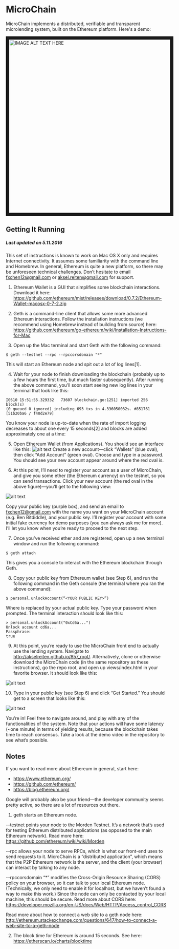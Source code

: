 # MicroChain
MicroChain implements a distributed, verifiable and transparent microlending system, built on the Ethereum platform. 
Here's a demo:

<a href="http://www.youtube.com/watch?feature=player_embedded&v=RdN6czfj-Go
" target="_blank"><img src="https://i.ytimg.com/vi/RdN6czfj-Go/1.jpg?time=1463018918524" 
alt="IMAGE ALT TEXT HERE" width="720" height="540" border="10" /></a>

## Getting It Running
##### Last updated on 5.11.2016
This set of instructions is known to work on Mac OS X only and requires Internet connectivity. It assumes some familiarity with the command line and Homebrew. In general, Ethereum is quite a new platform, so there may be unforeseen technical challenges. Don’t hesitate to email fxchen12@gmail.com or aksel.reiten@gmail.com for support.

1. Ethereum Wallet is a GUI that simplifies some blockchain interactions. Download it here: https://github.com/ethereum/mist/releases/download/0.7.2/Ethereum-Wallet-macosx-0-7-2.zip

2. Geth is a command-line client that allows some more advanced Ethereum interactions. Follow the installation instructions (we recommend using Homebrew instead of building from source) here:
https://github.com/ethereum/go-ethereum/wiki/Installation-Instructions-for-Mac

3. Open up the Mac terminal and start Geth with the following command: 
 ```   
 $ geth --testnet --rpc --rpccorsdomain "*" 
 ```
 This will start an Ethereum node and spit out a lot of log lines[1].

4. Wait for your node to finish downloading the blockchain (probably up to a few hours the first time, but much faster subsequently). After running the above command, you’ll soon start seeing new log lines in your terminal that look like this:

 ```
 I0510 15:51:55.329332   73607 blockchain.go:1251] imported 256 block(s) 
 (0 queued 0 ignored) including 693 txs in 4.336050032s. #851761 [51b20ba6 / f40d2e79]
 ```

 You know your node is up-to-date when the rate of import logging decreases to about one every 15 seconds[2] and blocks are added approximately one at a time:

5.	Open Ethereum Wallet (from Applications). You should see an interface like this:
![alt text](https://github.com/akselreiten/857_root/blob/master/img/rm1.png "Account Overview")
 Create a new account—click “Wallets” (blue oval), then click “Add Account” (green oval). Choose and type in a password. You should see your new account appear around where the red oval is.

6. At this point, I’ll need to register your account as a user of MicroChain, and give you some ether (the Ethereum currency) on the testnet, so you can send transactions. Click your new account (the red oval in the above figure)—you’ll get to the following view:
 
 ![alt text](https://github.com/akselreiten/857_root/blob/master/img/rm2.png "Public Key")
 
 Copy your public key (purple box), and send an email to fxchen12@gmail.com with the name you want on your MicroChain account (e.g. Ben Bitdiddle), and your public key. I’ll register your account with some initial fake currency for demo purposes (you can always ask me for more). I’ll let you know when you’re ready to proceed to the next step.

7.	Once you’ve received ether and are registered, open up a new terminal window and run the following command:
 ```
 $ geth attach
 ```

 This gives you a console to interact with the Ethereum blockchain through Geth.
 
8. Copy your public key from Ethereum wallet (see Step 6), and run the following command in the Geth console (the terminal where you ran the above command):
 ```
 $ personal.unlockAccount(“<YOUR PUBLIC KEY>”)
 ```

 Where <YOUR PUBLIC KEY> is replaced by your actual public key. Type your password when prompted. The terminal interaction should look like this:
 ```
 > personal.unlockAccount("0xCd6a...")
 Unlock account cd6a...
 Passphrase: 
 true
 ```

9. At this point, you’re ready to use the MicroChain front end to actually use the lending system. Navigate to http://akselreiten.github.io/857_root/. Alternatively, clone or otherwise download the MicroChain code (in the same repository as these instructions), go the repo root, and open up views/index.html in your favorite browser. It should look like this:

 ![alt text](https://github.com/akselreiten/857_root/blob/master/img/rm3.png "MicroChain web interface")


10. Type in your public key (see Step 6) and click “Get Started.” You should get to a screen that looks like this:
 
 ![alt text](https://github.com/akselreiten/857_root/blob/master/img/rm4.png "In")

 You’re in! Feel free to navigate around, and play with any of the functionalities of the system. Note that your actions will have some latency (~one minute) in terms of yielding results, because the blockchain takes time to reach consensus. Take a look at the demo video in the repository to see what’s possible.
 
## Notes
If you want to read more about Ethereum in general, start here:
-	https://www.ethereum.org/
-	https://github.com/ethereum/
-	https://blog.ethereum.org/

Google will probably also be your friend—the developer community seems pretty active, so there are a lot of resources out there.

1.	geth starts an Ethereum node.

 --testnet points your node to the Morden Testnet. It’s a network that’s used for testing Ethereum distributed applications (as opposed to the main Ethereum network). Read more here:
https://github.com/ethereum/wiki/wiki/Morden

 --rpc allows your node to serve RPCs, which is what our front-end uses to send requests to it. MicroChain is a “distributed application”, which means that the P2P Ethereum network is the server, and the client (your browser) can interact by talking to any node.

 --rpccorsdomain “*” modifies the Cross-Origin Resource Sharing (CORS) policy on your browser, so it can talk to your local Ethereum node. (Technically, we only need to enable it for localhost, but we haven’t found a way to make this work.) Since the node can only be contacted by your local machine, this should be secure. Read more about CORS here:
 https://developer.mozilla.org/en-US/docs/Web/HTTP/Access_control_CORS
 
 Read more about how to connect a web site to a geth node here: http://ethereum.stackexchange.com/questions/647/how-to-connect-a-web-site-to-a-geth-node

2.	The block time for Ethereum is around 15 seconds. See here:
 https://etherscan.io/charts/blocktime










